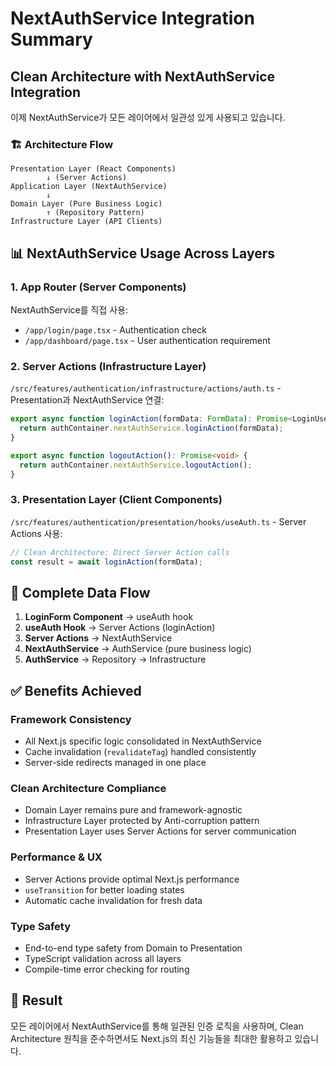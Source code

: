 # NextAuthService Integration Summary

## Clean Architecture with NextAuthService Integration

이제 NextAuthService가 모든 레이어에서 일관성 있게 사용되고 있습니다.

### 🏗️ Architecture Flow

```
Presentation Layer (React Components)
        ↓ (Server Actions)
Application Layer (NextAuthService)
        ↓
Domain Layer (Pure Business Logic)
        ↑ (Repository Pattern)
Infrastructure Layer (API Clients)
```

## 📊 NextAuthService Usage Across Layers

### 1. **App Router (Server Components)**
NextAuthService를 직접 사용:

- `/app/login/page.tsx` - Authentication check
- `/app/dashboard/page.tsx` - User authentication requirement

### 2. **Server Actions (Infrastructure Layer)**
`/src/features/authentication/infrastructure/actions/auth.ts` - Presentation과 NextAuthService 연결:
```typescript
export async function loginAction(formData: FormData): Promise<LoginUseCaseOutput> {
  return authContainer.nextAuthService.loginAction(formData);
}

export async function logoutAction(): Promise<void> {
  return authContainer.nextAuthService.logoutAction();
}
```

### 3. **Presentation Layer (Client Components)** 
`/src/features/authentication/presentation/hooks/useAuth.ts` - Server Actions 사용:
```typescript
// Clean Architecture: Direct Server Action calls
const result = await loginAction(formData);
```

## 🔄 Complete Data Flow

1. **LoginForm Component** → useAuth hook
2. **useAuth Hook** → Server Actions (loginAction)
3. **Server Actions** → NextAuthService
4. **NextAuthService** → AuthService (pure business logic)
5. **AuthService** → Repository → Infrastructure

## ✅ Benefits Achieved

### **Framework Consistency**
- All Next.js specific logic consolidated in NextAuthService
- Cache invalidation (`revalidateTag`) handled consistently
- Server-side redirects managed in one place

### **Clean Architecture Compliance**
- Domain Layer remains pure and framework-agnostic
- Infrastructure Layer protected by Anti-corruption pattern
- Presentation Layer uses Server Actions for server communication

### **Performance & UX**
- Server Actions provide optimal Next.js performance
- `useTransition` for better loading states
- Automatic cache invalidation for fresh data

### **Type Safety**
- End-to-end type safety from Domain to Presentation
- TypeScript validation across all layers
- Compile-time error checking for routing

## 🎯 Result

모든 레이어에서 NextAuthService를 통해 일관된 인증 로직을 사용하며, Clean Architecture 원칙을 준수하면서도 Next.js의 최신 기능들을 최대한 활용하고 있습니다.